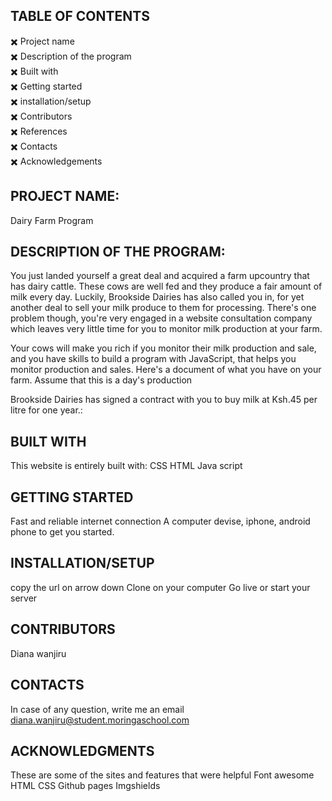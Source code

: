
## TABLE OF CONTENTS

:heavy_multiplication_x: Project name<br>
:heavy_multiplication_x: Description of the program<br>
:heavy_multiplication_x: Built with<br>
:heavy_multiplication_x: Getting started<br>
:heavy_multiplication_x: installation/setup<br>
:heavy_multiplication_x: Contributors<br>
:heavy_multiplication_x: References<br>
:heavy_multiplication_x: Contacts<br>
:heavy_multiplication_x: Acknowledgements<br>



## PROJECT NAME:
Dairy Farm Program

## DESCRIPTION OF THE PROGRAM:
You just landed yourself a great deal and acquired a farm upcountry that has dairy cattle. These cows are well fed and they produce a fair amount of milk every day. Luckily, Brookside Dairies has also called you in, for yet another deal to sell your milk produce to them for processing. There's one problem though, you're very engaged in a website consultation company which leaves very little time for you to monitor milk production at your farm.

Your cows will make you rich if you monitor their milk production and sale, and you have skills to build a program with JavaScript, that helps you monitor production and sales. Here's a document of what you have on your farm. Assume that this is a day's production

Brookside Dairies has signed a contract with you to buy milk at Ksh.45 per litre for one year.:



## BUILT WITH
This website is entirely built with:
CSS
HTML
Java script


## GETTING STARTED
Fast and reliable internet connection
A computer devise, iphone, android phone to get you started.



## INSTALLATION/SETUP
copy the url on arrow down
Clone on your computer
Go live or start your server


## CONTRIBUTORS
Diana wanjiru

## CONTACTS
In case of any question, write me an email
diana.wanjiru@student.moringaschool.com

## ACKNOWLEDGMENTS
These are some of the sites and features that were helpful
Font awesome
HTML
CSS
Github pages
Imgshields
